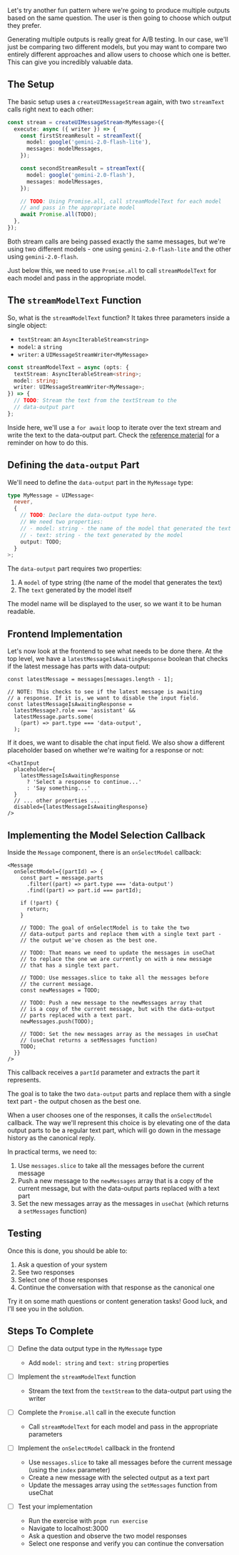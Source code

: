 Let's try another fun pattern where we're going to produce multiple outputs based on the same question. The user is then going to choose which output they prefer.

Generating multiple outputs is really great for A/B testing. In our case, we'll just be comparing two different models, but you may want to compare two entirely different approaches and allow users to choose which one is better. This can give you incredibly valuable data.

## The Setup

The basic setup uses a `createUIMessageStream` again, with two `streamText` calls right next to each other:

```ts
const stream = createUIMessageStream<MyMessage>({
  execute: async ({ writer }) => {
    const firstStreamResult = streamText({
      model: google('gemini-2.0-flash-lite'),
      messages: modelMessages,
    });

    const secondStreamResult = streamText({
      model: google('gemini-2.0-flash'),
      messages: modelMessages,
    });

    // TODO: Using Promise.all, call streamModelText for each model
    // and pass in the appropriate model
    await Promise.all(TODO);
  },
});
```

Both stream calls are being passed exactly the same messages, but we're using two different models - one using `gemini-2.0-flash-lite` and the other using `gemini-2.0-flash`.

Just below this, we need to use `Promise.all` to call `streamModelText` for each model and pass in the appropriate model.

## The `streamModelText` Function

So, what is the `streamModelText` function? It takes three parameters inside a single object:

- `textStream`: an `AsyncIterableStream<string>`
- `model`: a `string`
- `writer`: a `UIMessageStreamWriter<MyMessage>`

```ts
const streamModelText = async (opts: {
  textStream: AsyncIterableStream<string>;
  model: string;
  writer: UIMessageStreamWriter<MyMessage>;
}) => {
  // TODO: Stream the text from the textStream to the
  // data-output part
};
```

Inside here, we'll use a `for await` loop to iterate over the text stream and write the text to the data-output part. Check the [reference material](/exercises/99-reference/99.05-custom-data-parts-stream-to-frontend/explainer/readme.md) for a reminder on how to do this.

## Defining the `data-output` Part

We'll need to define the `data-output` part in the `MyMessage` type:

```ts
type MyMessage = UIMessage<
  never,
  {
    // TODO: Declare the data-output type here.
    // We need two properties:
    // - model: string - the name of the model that generated the text
    // - text: string - the text generated by the model
    output: TODO;
  }
>;
```

The `data-output` part requires two properties:

1. A `model` of type string (the name of the model that generates the text)
2. The `text` generated by the model itself

The model name will be displayed to the user, so we want it to be human readable.

## Frontend Implementation

Let's now look at the frontend to see what needs to be done there. At the top level, we have a `latestMessageIsAwaitingResponse` boolean that checks if the latest message has parts with data-output:

```tsx
const latestMessage = messages[messages.length - 1];

// NOTE: This checks to see if the latest message is awaiting
// a response. If it is, we want to disable the input field.
const latestMessageIsAwaitingResponse =
  latestMessage?.role === 'assistant' &&
  latestMessage.parts.some(
    (part) => part.type === 'data-output',
  );
```

If it does, we want to disable the chat input field. We also show a different placeholder based on whether we're waiting for a response or not:

```tsx
<ChatInput
  placeholder={
    latestMessageIsAwaitingResponse
      ? 'Select a response to continue...'
      : 'Say something...'
  }
  // ... other properties ...
  disabled={latestMessageIsAwaitingResponse}
/>
```

## Implementing the Model Selection Callback

Inside the `Message` component, there is an `onSelectModel` callback:

```tsx
<Message
  onSelectModel={(partId) => {
    const part = message.parts
      .filter((part) => part.type === 'data-output')
      .find((part) => part.id === partId);

    if (!part) {
      return;
    }

    // TODO: The goal of onSelectModel is to take the two
    // data-output parts and replace them with a single text part -
    // the output we've chosen as the best one.

    // TODO: That means we need to update the messages in useChat
    // to replace the one we are currently on with a new message
    // that has a single text part.

    // TODO: Use messages.slice to take all the messages before
    // the current message.
    const newMessages = TODO;

    // TODO: Push a new message to the newMessages array that
    // is a copy of the current message, but with the data-output
    // parts replaced with a text part.
    newMessages.push(TODO);

    // TODO: Set the new messages array as the messages in useChat
    // (useChat returns a setMessages function)
    TODO;
  }}
/>
```

This callback receives a `partId` parameter and extracts the part it represents.

The goal is to take the two `data-output` parts and replace them with a single text part - the output chosen as the best one.

When a user chooses one of the responses, it calls the `onSelectModel` callback. The way we'll represent this choice is by elevating one of the data output parts to be a regular text part, which will go down in the message history as the canonical reply.

In practical terms, we need to:

1. Use `messages.slice` to take all the messages before the current message
2. Push a new message to the `newMessages` array that is a copy of the current message, but with the data-output parts replaced with a text part
3. Set the new messages array as the messages in `useChat` (which returns a `setMessages` function)

## Testing

Once this is done, you should be able to:

1. Ask a question of your system
2. See two responses
3. Select one of those responses
4. Continue the conversation with that response as the canonical one

Try it on some math questions or content generation tasks! Good luck, and I'll see you in the solution.

## Steps To Complete

- [ ] Define the data output type in the `MyMessage` type
  - Add `model: string` and `text: string` properties

- [ ] Implement the `streamModelText` function
  - Stream the text from the `textStream` to the data-output part using the writer

- [ ] Complete the `Promise.all` call in the execute function
  - Call `streamModelText` for each model and pass in the appropriate parameters

- [ ] Implement the `onSelectModel` callback in the frontend
  - Use `messages.slice` to take all messages before the current message (using the `index` parameter)
  - Create a new message with the selected output as a text part
  - Update the messages array using the `setMessages` function from useChat

- [ ] Test your implementation
  - Run the exercise with `pnpm run exercise`
  - Navigate to localhost:3000
  - Ask a question and observe the two model responses
  - Select one response and verify you can continue the conversation
